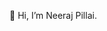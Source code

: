 👋 Hi, I’m Neeraj Pillai.


<!---
Neeraj1213/Neeraj1213 is a ✨ special ✨ repository because its `README.md` (this file) appears on your GitHub profile.
You can click the Preview link to take a look at your changes.
--->
